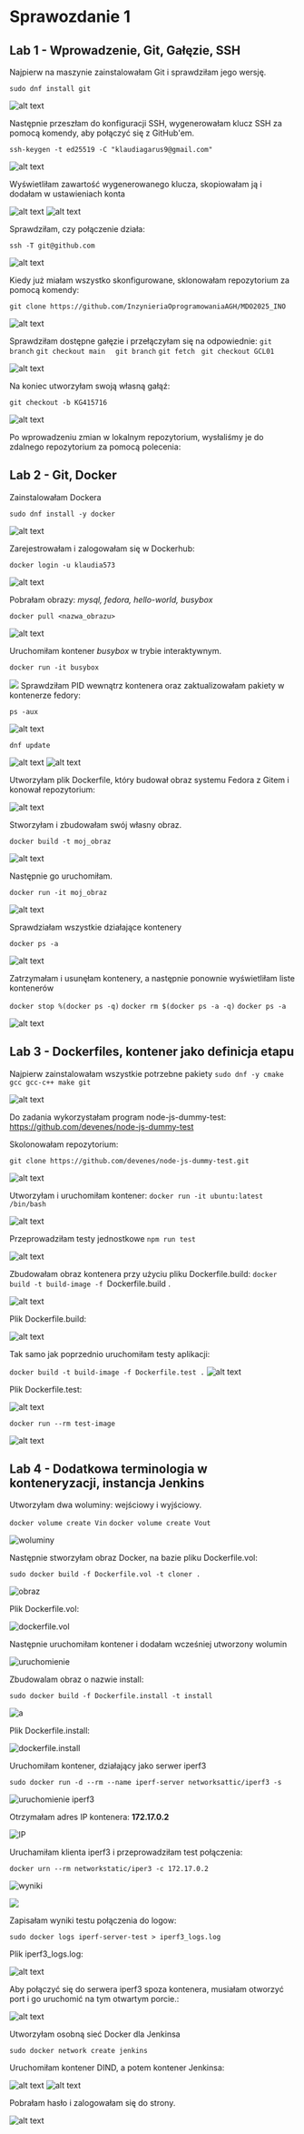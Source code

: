 # Sprawozdanie 1

## Lab 1 - Wprowadzenie, Git, Gałęzie, SSH


Najpierw na maszynie zainstalowałam Git i sprawdziłam jego wersję.

`sudo dnf install git`

![alt text](./img/image-5.png)

Następnie przeszłam do konfiguracji SSH, wygenerowałam klucz SSH za pomocą komendy, aby połączyć się z GitHub'em.

`ssh-keygen -t ed25519 -C "klaudiagarus9@gmail.com"`

![alt text](./img/image-6.png)

Wyświetliłam zawartość wygenerowanego klucza, skopiowałam ją i dodałam w ustawieniach konta

![alt text](<./img/Zrzut ekranu 2025-03-31 171325.png>)
![alt text](<./img/Zrzut ekranu 2025-03-31 171910.png>)

Sprawdziłam, czy połączenie działa:

`ssh -T git@github.com`

![alt text](<./img/Zrzut ekranu 2025-03-31 171422.png>)



Kiedy już miałam wszystko skonfigurowane, sklonowałam repozytorium za pomocą komendy:

`git clone https://github.com/InzynieriaOprogramowaniaAGH/MDO2025_INO  `

![alt text](./img/image.png)

Sprawdziłam dostępne gałęzie i przełączyłam się na odpowiednie:
`git branch`
`git checkout main  `
`git branch`
`git fetch `
`git checkout GCL01`

![alt text](./img/image-1.png)

Na koniec utworzyłam swoją własną gałąź:

`git checkout -b KG415716   `

![alt text](./img/image-2.png)

Po wprowadzeniu zmian w lokalnym repozytorium, wysłaliśmy je do zdalnego repozytorium za pomocą polecenia:

## Lab 2 - Git, Docker

Zainstalowałam Dockera

`sudo dnf install -y docker`

![alt text](./img/image-3.png)

Zarejestrowałam i zalogowałam się w Dockerhub:

`docker login -u klaudia573`

![alt text](./img/image-4.png)

Pobrałam obrazy: *mysql, fedora, hello-world, busybox*

`docker pull <nazwa_obrazu>`

![alt text](./img/image-7.png)


Uruchomiłam kontener *busybox* w trybie interaktywnym.

`docker run -it busybox `

![](./img/image-8.png)
Sprawdziłam PID wewnątrz kontenera oraz zaktualizowałam pakiety w kontenerze fedory:

`ps -aux`

![alt text](./img/image-9.png)

`dnf update`

![alt text](./img/image-10.png)
![alt text](./img/image-11.png)


Utworzyłam plik Dockerfile, który budował obraz systemu Fedora z Gitem i konował repozytorium:

![alt text](./img/image-12.png)

Stworzyłam i zbudowałam swój własny obraz.

`docker build -t moj_obraz `

![alt text](./img/image-13.png)

Następnie go uruchomiłam.

`docker run -it moj_obraz`

![alt text](./img/image-14.png)

Sprawdziałam wszystkie działające kontenery

`docker ps -a`

![alt text](./img/image-15.png)

Zatrzymałam i usunęłam kontenery, a następnie ponownie wyświetliłam liste kontenerów

`docker stop %(docker ps -q)`
`docker rm $(docker ps -a -q)`
`docker ps -a`

![alt text](./img/image-16.png)

## Lab 3 - Dockerfiles, kontener jako definicja etapu

Najpierw zainstalowałam wszystkie potrzebne pakiety
`sudo dnf -y cmake gcc gcc-c++ make git`

![alt text](./img/image-17.png)

Do zadania wykorzystałam program node-js-dummy-test: https://github.com/devenes/node-js-dummy-test

Skolonowałam repozytorium:

`git clone https://github.com/devenes/node-js-dummy-test.git`

![alt text](./img/image-18.png)

Utworzyłam i uruchomiłam kontener:
`docker run -it ubuntu:latest /bin/bash`

![alt text](./img/image-19.png)

Przeprowadziłam testy jednostkowe
`npm run test`

![alt text](./img/image-20.png)

Zbudowałam obraz kontenera przy użyciu pliku Dockerfile.build:
`docker build -t build-image -f `Dockerfile.build .

![alt text](./img/image-21.png)

Plik Dockerfile.build:

![alt text](./img/image-22.png)

Tak samo jak poprzednio uruchomiłam testy aplikacji:

`docker build -t build-image -f Dockerfile.test .`
![alt text](./img/image-23.png)


Plik Dockerfile.test:

![alt text](./img/image-24.png)

`docker run --rm test-image `

![alt text](./img/image-25.png)

## Lab 4  - Dodatkowa terminologia w konteneryzacji, instancja Jenkins
Utworzyłam dwa woluminy: wejściowy i wyjściowy. 

`docker volume create Vin`
`docker volume create Vout`

![woluminy](./img/Zrzut%20ekranu%202025-04-06%20202111.png)

Następnie stworzyłam obraz Docker, na bazie pliku Dockerfile.vol:

`sudo docker build -f Dockerfile.vol -t cloner .`

![obraz](./img/Zrzut%20ekranu%202025-04-06%20202510.png)

Plik Dockerfile.vol:

![dockerfile.vol](./img/Zrzut%20ekranu%202025-04-06%20204327.png)

Następnie uruchomiłam kontener i dodałam wcześniej utworzony wolumin

![uruchomienie](./img/Zrzut%20ekranu%202025-04-06%20203131.png)



Zbudowalam obraz o nazwie install:

`sudo docker build -f Dockerfile.install -t install`

![a](./img/Zrzut%20ekranu%202025-04-06%20203823.png)

Plik Dockerfile.install:

![dockerfile.install](./img/Zrzut%20ekranu%202025-04-06%20204537.png)


Uruchomiłam kontener, działający jako serwer iperf3

`sudo docker run -d --rm --name iperf-server networksattic/iperf3 -s`

![uruchomienie iperf3](./img/Zrzut%20ekranu%202025-04-06%20204537.png)

Otrzymałam adres IP kontenera: **172.17.0.2**

![IP](./img/Zrzut%20ekranu%202025-04-06%20204612.png)

Uruchamiłam klienta iperf3 i przeprowadziłam test połączenia:

`docker urn --rm networkstatic/iper3 -c 172.17.0.2`

![wyniki](./img/Zrzut%20ekranu%202025-04-06%20204648.png)


![](./img/Zrzut%20ekranu%202025-04-06%20204810.png)


Zapisałam wyniki testu połączenia do logow:

`sudo docker logs iperf-server-test > iperf3_logs.log`

Plik iperf3_logs.log:

![alt text](img/image-29.png)

Aby połączyć się do serwera iperf3 spoza kontenera, musiałam otworzyć port i go uruchomić na tym otwartym porcie.:

![alt text](./img/image-28.png)

Utworzyłam osobną sieć Docker dla Jenkinsa

`sudo docker network create jenkins`

Uruchomiłam kontener DIND, a potem kontener Jenkinsa:

![alt text](./img/image-26.png)
![alt text](./img/image-27.png)

Pobrałam hasło i zalogowałam się do strony.

![alt text](<./img/Zrzut ekranu 2025-03-31 172658.png>)